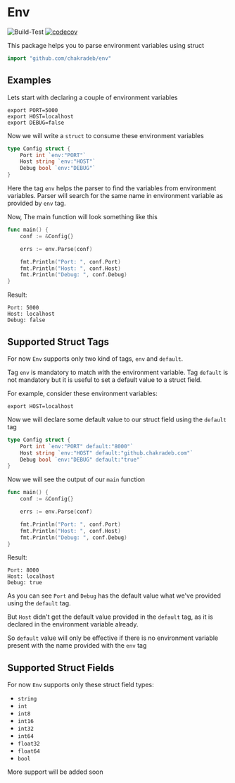 # Env

![Build-Test](https://github.com/chakradeb/env/workflows/Build-Test/badge.svg)
[![codecov](https://codecov.io/gh/chakradeb/env/branch/master/graph/badge.svg)](https://codecov.io/gh/chakradeb/env)

This package helps you to parse environment variables using struct

```go
import "github.com/chakradeb/env"
```

## Examples

Lets start with declaring a couple of environment variables

```shell script
export PORT=5000
export HOST=localhost
export DEBUG=false
```

Now we will write a `struct` to consume these environment variables

```go
type Config struct {
    Port int `env:"PORT"`
    Host string `env:"HOST"`
    Debug bool `env:"DEBUG"`
}
```

Here the tag `env` helps the parser to find the variables from environment variables.
Parser will search for the same name in environment variable as provided by `env` tag.

Now, The main function will look something like this

```go
func main() {
    conf := &Config{}

    errs := env.Parse(conf)

    fmt.Println("Port: ", conf.Port)
    fmt.Println("Host: ", conf.Host)
    fmt.Println("Debug: ", conf.Debug)
}
```

Result:

```shell script
Port: 5000
Host: localhost
Debug: false
```

## Supported Struct Tags

For now `Env` supports only two kind of tags, `env` and `default`.

Tag `env` is mandatory to match with the environment variable.
Tag `default` is not mandatory but it is useful to set a default value to a struct field.

For example, consider these environment variables:

```shell script
export HOST=localhost
```

Now we will declare some default value to our struct field using the `default` tag

```go
type Config struct {
    Port int `env:"PORT" default:"8000"`
    Host string `env:"HOST" default:"github.chakradeb.com"`
    Debug bool `env:"DEBUG" default:"true"`
}
```

Now we will see the output of our `main` function

```go
func main() {
    conf := &Config{}

    errs := env.Parse(conf)

    fmt.Println("Port: ", conf.Port)
    fmt.Println("Host: ", conf.Host)
    fmt.Println("Debug: ", conf.Debug)
}
```

Result:

```shell script
Port: 8000
Host: localhost
Debug: true
```

As you can see `Port` and `Debug` has the default value what we've provided using the `default` tag.

But `Host` didn't get the default value provided in the `default` tag,
as it is declared in the environment variable already.

So `default` value will only be effective if there is no environment variable present with the name provided with the `env` tag

## Supported Struct Fields

For now `Env` supports only these struct field types:

- `string`
- `int`
- `int8`
- `int16`
- `int32`
- `int64`
- `float32`
- `float64`
- `bool`

More support will be added soon
